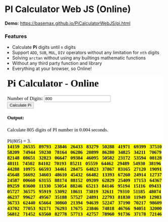 # PI Calculator Web JS (Online)

**Demo:** https://basemax.github.io/PiCalculatorWebJS/pi.html

### Features

- Calculate **Pi** digits until `n` digits
- Support `ADD`, `SUB`, `MUL`, `DIV` operators without any limitation for `nth` digits
- Solving `arctan` without using any builtings mathematic functions
- Without any third party function and library
- Everything at your browser, so Online!

[![](demo.jpg)](https://basemax.github.io/PiCalculatorWebJS/pi.html)

